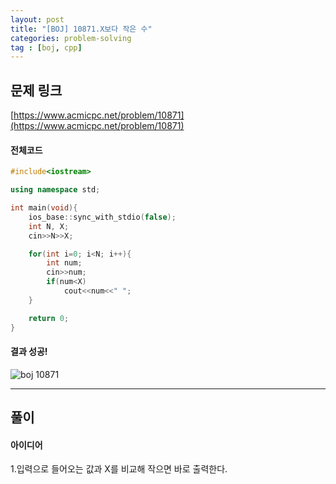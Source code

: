 ```yaml
---
layout: post
title: "[BOJ] 10871.X보다 작은 수"
categories: problem-solving
tag : [boj, cpp]
---
```


## 문제 링크<br>
 [https://www.acmicpc.net/problem/10871](https://www.acmicpc.net/problem/10871)<br>

#### 전체코드<br>
```cpp
#include<iostream>

using namespace std;

int main(void){
    ios_base::sync_with_stdio(false);
    int N, X;
    cin>>N>>X;

    for(int i=0; i<N; i++){
        int num;
        cin>>num;
        if(num<X)
            cout<<num<<" ";
    }

    return 0;
}
```

#### 결과 성공!<br>
![boj 10871](https://krispedia.github.io/assets/images/boj_10871.jpg)

---

## 풀이<br>

#### 아이디어 <br>
1.입력으로 들어오는 값과 X를 비교해 작으면 바로 출력한다.<br>
